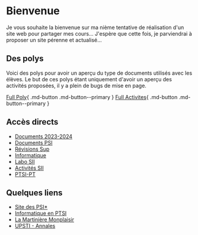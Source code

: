 # Bienvenue

Je vous souhaite la bienvenue sur ma nième tentative de réalisation d'un site web pour partager mes cours...
J'espère que cette fois, je parviendrai à proposer un site pérenne et actualisé...



## Des polys
Voici des polys pour avoir un aperçu du type de documents utilisés avec les élèves. 
Le but de ces polys étant uniquement d'avoir un aperçu des activités proposées, il y a plein de bugs de mise en page. 

[Full Poly](https://xpessoles-cpge.fr/pdf/FULL_POLY.pdf){ .md-button .md-button--primary }
[Full Activites](https://xpessoles-cpge.fr/pdf/FULL_Activites.pdf){ .md-button .md-button--primary }

## Accès directs

<div class="grid cards" markdown>

- [Documents 2023-2024](PSI/2023_2024.md)
- [Documents PSI](PSI/index.md)
- [Révisions Sup](Revisions/index.md)
- [Informatique](Informatique/index.md)
- [Labo SII](Labo_SII/index.md)
- [Activités SII](activites/index.md)
- [PTSI-PT](old-ptsi/index.md)

</div>




## Quelques liens

 * [Site des PSI*](http://psietoile.lamartin.fr/)
 * [Informatique en PTSI](https://ptsilamartin.github.io/info.html)
 * [La Martinière Monplaisir](https://martiniere-monplaisir.ent.auvergnerhonealpes.fr/)
 * [UPSTI - Annales](https://www.upsti.fr/espace-etudiants/annales-de-concours)


 
 <!-- Google tag (gtag.js) -->
<script async src="https://www.googletagmanager.com/gtag/js?id=G-45JVSEKHDF"></script>
<script>
  window.dataLayer = window.dataLayer || [];
  function gtag(){dataLayer.push(arguments);}
  gtag('js', new Date());

  gtag('config', 'G-45JVSEKHDF');
</script>